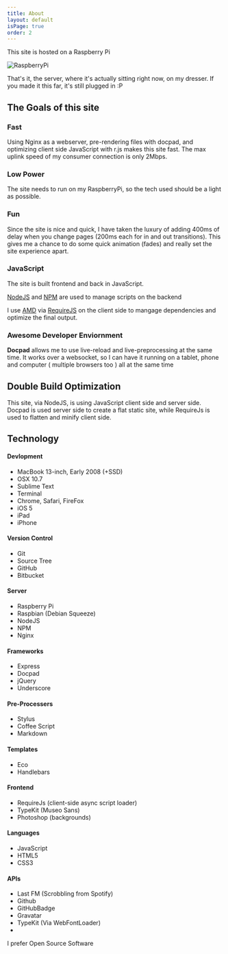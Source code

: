 ```yaml
---
title: About
layout: default
isPage: true
order: 2
---
```

This site is hosted on a Raspberry Pi

![RaspberryPi](/images/raspi.jpg)

That's it, the server, where it's actually sitting right now, on my dresser. If you made it this far, it's still plugged in :P

## The Goals of this site

### Fast

Using Nginx as a webserver, pre-rendering files with docpad, and optimizing client side JavaScript with r.js makes this site fast. The max uplink speed of my consumer connection is only 2Mbps.

### Low Power

The site needs to run on my RaspberryPi, so the tech used should be a light as possible.

### Fun

Since the site is nice and quick, I have taken the luxury of adding 400ms of delay when you change pages (200ms each for in and out transitions). This gives me a chance to do some quick animation (fades) and really set the site experience apart.

### JavaScript

The site is built frontend and back in JavaScript.

[NodeJS](http://nodejs.org/) and [NPM](http://npmjs.org) are used to manage scripts on the backend

I use [AMD](http://en.wikipedia.org/wiki/Asynchronous_module_definition) via [RequireJS](http://requirejs.org) on the client side to mangage dependencies and optimize the final output.

### Awesome Developer Enviornment

**Docpad** allows me to use live-reload and live-preprocessing at the same time. It works over a websocket, so I can have it running on a tablet, phone and computer ( multiple browsers too ) all at the same time
<!-- If the site is a little slow, its because my consumer Internet connection will only let me squeeze out about 2 Mbps up. The server is also very simple, running an ARM chipset like you would find in a smartphone, but I beleive it's more than powerful enough to saturate the network connection before the hardware starts to hold things up. -->

## Double Build Optimization

This site, via NodeJS, is using JavaScript client side and server side. Docpad is used server side to create a flat static site, while RequireJs is used to flatten and minify client side.

<!-- The site is built using Docpad and RequireJs, each has a build optimization step that I am using. First Docpad renders the `src/` directory into `stg/`. This step does all the pre-processing; Sass->CSS CoffeeScript->JavaScript etc... and compiles the templates into flat .html site. 

From `stg/` (the flat HTML site), r.js (the RequireJs optimizer) compiles `out/`. The `out/` or production version of the site is completely flat (all files served are static and present on the server) just like `stg/` but also combines all of the JavaScript used across the site into a single file.
 -->

## Technology

#### Devlopment

- MacBook 13-inch, Early 2008 (+SSD)
- OSX 10.7
- Sublime Text
- Terminal
- Chrome, Safari, FireFox
- iOS 5
- iPad
- iPhone

#### Version Control

- Git
- Source Tree
- GitHub
- Bitbucket

#### Server

- Raspberry Pi
- Raspbian (Debian Squeeze)
- NodeJS
- NPM
- Nginx

#### Frameworks

- Express
- Docpad
- jQuery
- Underscore

#### Pre-Processers

- Stylus
- Coffee Script
- Markdown

#### Templates

- Eco
- Handlebars

#### Frontend

- RequireJs (client-side async script loader)
- TypeKit (Museo Sans)
- Photoshop (backgrounds)

#### Languages

- JavaScript
- HTML5
- CSS3

#### APIs

- Last FM (Scrobbling from Spotify)
- Github
- GitHubBadge
- Gravatar
- TypeKit (Via WebFontLoader)
- 

I prefer Open Source Software
